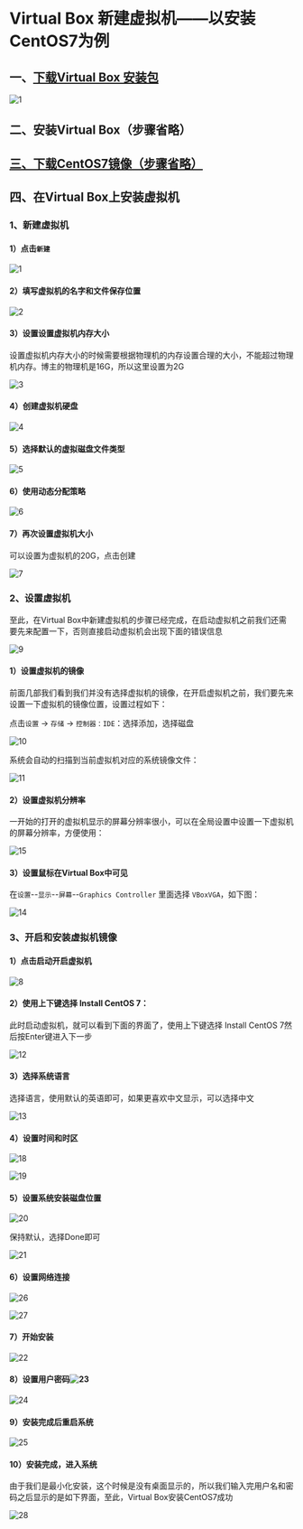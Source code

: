 # Virtual Box 新建虚拟机——以安装CentOS7为例


## 一、[下载Virtual Box 安装包](https://www.virtualbox.org/wiki/Downloads)

![1](https://github.com/Runewbie/techBlog/blob/master/doc/Virtual%20Box%20新建虚拟机/img/0.png)

## 二、安装Virtual Box（步骤省略）

## [三、下载CentOS7镜像（步骤省略）](http://mirrors.aliyun.com/centos/7/isos/x86_64/)

## 四、在Virtual Box上安装虚拟机

### 1、新建虚拟机

#### 1）点击`新建`

![1](https://github.com/Runewbie/techBlog/blob/master/doc/Virtual%20Box%20新建虚拟机/img/1.png)

#### 2）填写虚拟机的名字和文件保存位置

![2](https://github.com/Runewbie/techBlog/blob/master/doc/Virtual%20Box%20新建虚拟机/img/2.png)

#### 3）设置设置虚拟机内存大小

设置虚拟机内存大小的时候需要根据物理机的内存设置合理的大小，不能超过物理机内存。博主的物理机是16G，所以这里设置为2G

![3](https://github.com/Runewbie/techBlog/blob/master/doc/Virtual%20Box%20新建虚拟机/img/3.png)

#### 4）创建虚拟机硬盘

![4](https://github.com/Runewbie/techBlog/blob/master/doc/Virtual%20Box%20新建虚拟机/img/4.png)

#### 5）选择默认的虚拟磁盘文件类型

![5](https://github.com/Runewbie/techBlog/blob/master/doc/Virtual%20Box%20新建虚拟机/img/5.png)

#### 6）使用动态分配策略

![6](https://github.com/Runewbie/techBlog/blob/master/doc/Virtual%20Box%20新建虚拟机/img/6.png)

#### 7）再次设置虚拟机大小

可以设置为虚拟机的20G，点击创建

![7](https://github.com/Runewbie/techBlog/blob/master/doc/Virtual%20Box%20新建虚拟机/img/7.png)

### 2、设置虚拟机

至此，在Virtual Box中新建虚拟机的步骤已经完成，在启动虚拟机之前我们还需要先来配置一下，否则直接启动虚拟机会出现下面的错误信息

![9](https://github.com/Runewbie/techBlog/blob/master/doc/Virtual%20Box%20新建虚拟机/img/9.png)

#### 1）设置虚拟机的镜像

前面几部我们看到我们并没有选择虚拟机的镜像，在开启虚拟机之前，我们要先来设置一下虚拟机的镜像位置，设置过程如下：

点击`设置` → `存储` → `控制器：IDE`：选择添加，选择磁盘

![10](https://github.com/Runewbie/techBlog/blob/master/doc/Virtual%20Box%20新建虚拟机/img/10.png)

系统会自动的扫描到当前虚拟机对应的系统镜像文件：

![11](https://github.com/Runewbie/techBlog/blob/master/doc/Virtual%20Box%20新建虚拟机/img/11.png)

#### 2）设置虚拟机分辨率

一开始的打开的虚拟机显示的屏幕分辨率很小，可以在全局设置中设置一下虚拟机的屏幕分辨率，方便使用：

![15](https://github.com/Runewbie/techBlog/blob/master/doc/Virtual%20Box%20新建虚拟机/img/15.png)

#### 3）设置鼠标在Virtual Box中可见

在`设置`--`显示`--`屏幕`--`Graphics Controller` 里面选择 `VBoxVGA`，如下图：

![14](https://github.com/Runewbie/techBlog/blob/master/doc/Virtual%20Box%20新建虚拟机/img/14.png)

### 3、开启和安装虚拟机镜像

#### 1）点击启动开启虚拟机

![8](https://github.com/Runewbie/techBlog/blob/master/doc/Virtual%20Box%20新建虚拟机/img/8.png)

#### 2）使用上下键选择 Install CentOS 7：

此时启动虚拟机，就可以看到下面的界面了，使用上下键选择 Install CentOS 7然后按Enter键进入下一步

![12](https://github.com/Runewbie/techBlog/blob/master/doc/Virtual%20Box%20新建虚拟机/img/12.png)

#### 3）选择系统语言

选择语言，使用默认的英语即可，如果更喜欢中文显示，可以选择中文

![13](https://github.com/Runewbie/techBlog/blob/master/doc/Virtual%20Box%20新建虚拟机/img/13.png)

#### 4）设置时间和时区

![18](https://github.com/Runewbie/techBlog/blob/master/doc/Virtual%20Box%20新建虚拟机/img/18.png)

![19](https://github.com/Runewbie/techBlog/blob/master/doc/Virtual%20Box%20新建虚拟机/img/19.png)

####  5）设置系统安装磁盘位置

![20](https://github.com/Runewbie/techBlog/blob/master/doc/Virtual%20Box%20新建虚拟机/img/20.png)

保持默认，选择Done即可

![21](https://github.com/Runewbie/techBlog/blob/master/doc/Virtual%20Box%20新建虚拟机/img/21.png)

####  6）设置网络连接

![26](https://github.com/Runewbie/techBlog/blob/master/doc/Virtual%20Box%20新建虚拟机/img/26.png)

![27](https://github.com/Runewbie/techBlog/blob/master/doc/Virtual%20Box%20新建虚拟机/img/27.png)

####  7）开始安装

![22](https://github.com/Runewbie/techBlog/blob/master/doc/Virtual%20Box%20新建虚拟机/img/22.png)

####  8）设置用户密码![23](https://github.com/Runewbie/techBlog/blob/master/doc/Virtual%20Box%20新建虚拟机/img/23.png)

![24](https://github.com/Runewbie/techBlog/blob/master/doc/Virtual%20Box%20新建虚拟机/img/24.png)

####  9）安装完成后重启系统

![25](https://github.com/Runewbie/techBlog/blob/master/doc/Virtual%20Box%20新建虚拟机/img/25.png)

#### 10）安装完成，进入系统

由于我们是最小化安装，这个时候是没有桌面显示的，所以我们输入完用户名和密码之后显示的是如下界面，至此，Virtual Box安装CentOS7成功

![28](https://github.com/Runewbie/techBlog/blob/master/doc/Virtual%20Box%20新建虚拟机/img/28.png)
